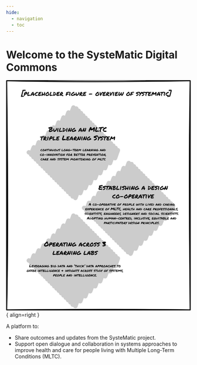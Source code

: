 ```yaml
---
hide:
  - navigation
  - toc
---
```


# Welcome to the SysteMatic Digital Commons

![SysteMatic Overview](assets/home-placeholder.png){ align=right }

A platform to:
- Share outcomes and updates from the SysteMatic project.
- Support open dialogue and collaboration in systems approaches to improve health and care for people living with Multiple Long-Term Conditions (MLTC).

